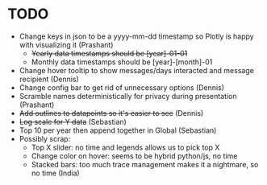 # TODO
* Change keys in json to be a yyyy-mm-dd timestamp so Plotly is happy with visualizing it (Prashant)
	* ~~Yearly data timestamps should be [year]-01-01~~
	* Monthly data timestamps should be [year]-[month]-01
* Change hover tooltip to show messages/days interacted and message recipient (Dennis)
* Change config bar to get rid of unnecessary options (Dennis)
* Scramble names deterministically for privacy during presentation (Prashant)
* ~~Add outlines to datapoints so it's easier to see~~ (Dennis)
* ~~Log scale for Y data~~ (Sebastian)
* Top 10 per year then append together in Global (Sebastian)
* Possibly scrap:
	* Top X slider: no time and legends allows us to pick top X
	* Change color on hover: seems to be hybrid python/js, no time
	* Stacked bars: too much trace management makes it a nightmare, so no time (India)